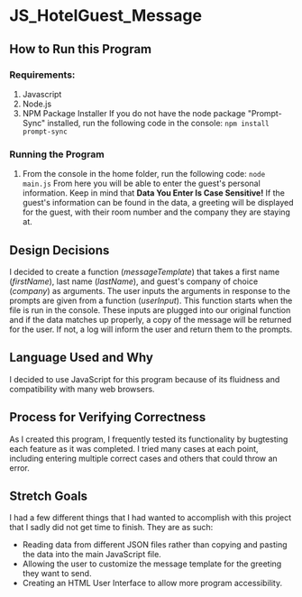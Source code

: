 # JS_HotelGuest_Message
## How to Run this Program
### Requirements:
1. Javascript
2. Node.js
3. NPM Package Installer
If you do not have the node package "Prompt-Sync" installed, run the following code in the console:
`npm install prompt-sync`
### Running the Program
1. From the console in the home folder, run the following code:
`node main.js`
From here you will be able to enter the guest's personal information. Keep in mind that **Data You Enter Is Case Sensitive!**
If the guest's information can be found in the data, a greeting will be displayed for the guest, with their room number and the company they are staying at.
## Design Decisions
I decided to create a function (*messageTemplate*) that takes a first name (*firstName*), last name (*lastName*), and guest's company of choice (*company*) as arguments.
The user inputs the arguments in response to the prompts are given from a function (*userInput*). This function starts when the file is run in the console.
These inputs are plugged into our original function and if the data matches up properly, a copy of the message will be returned for the user. If not, a log will inform the user and return them to the prompts.
## Language Used and Why
I decided to use JavaScript for this program because of its fluidness and compatibility with many web browsers.
## Process for Verifying Correctness
As I created this program, I frequently tested its functionality by bugtesting each feature as it was completed. I tried many cases at each point, including entering multiple correct cases and others that could throw an error.
## Stretch Goals
I had a few different things that I had wanted to accomplish with this project that I sadly did not get time to finish. They are as such:
- Reading data from different JSON files rather than copying and pasting the data into the main JavaScript file.
- Allowing the user to customize the message template for the greeting they want to send.
- Creating an HTML User Interface to allow more program accessibility.
